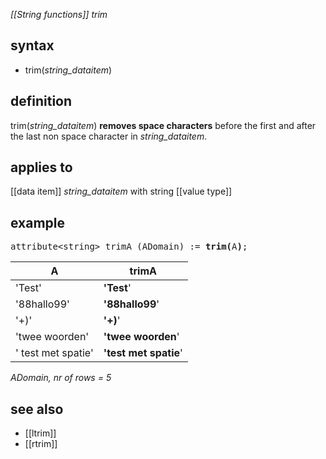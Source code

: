 *[[String functions]] trim*

## syntax

- trim(*string_dataitem*)

## definition

trim(*string_dataitem*) **removes space characters** before the first and after the last non space character in *string_dataitem*.

## applies to

[[data item]] *string_dataitem* with string [[value type]]

## example

<pre>
attribute&lt;string&gt; trimA (ADomain) := <B>trim(</B>A<B>)</B>;
</pre>

| A                  |  **trimA**            |
|--------------------|-----------------------|
| 'Test'             | **'Test**'            |
| '88hallo99'        | **'88hallo99**'       |
| '+)'               | **'+)**'              |
| 'twee woorden'     | **'twee woorden**'    |
| ' test met spatie' | **'test met spatie**' |

*ADomain, nr of rows = 5*

## see also

- [[ltrim]]
- [[rtrim]]